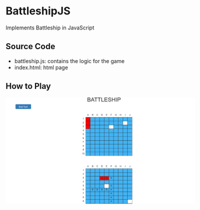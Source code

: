 # BattleshipJS
Implements Battleship in JavaScript  
## Source Code  
* battleship.js: contains the logic for the game  
* index.html: html page  
## How to Play  
  
![alt text](screenshot.png "battleship_screenshot")  
